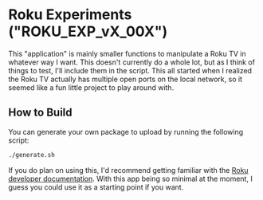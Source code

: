 # Roku Experiments ("ROKU_EXP_vX_00X")
This "application" is mainly smaller functions to manipulate a Roku TV in whatever way I want. This doesn't currently do a whole lot, but as I think of things to test, I'll include them in the script. This all started when I realized the Roku TV actually has multiple open ports on the local network, so it seemed like a fun little project to play around with.

## How to Build
You can generate your own package to upload by running the following script:

```bash
./generate.sh
```

If you do plan on using this, I'd recommend getting familiar with the [Roku developer documentation](https://developer.roku.com/en-gb/overview). With this app being so minimal at the moment, I guess you could use it as a starting point if you want.
